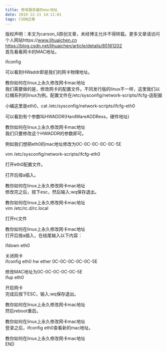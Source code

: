```yaml
---
title: 修改服务器的mac地址
date: 2018-12-21 14:11:01
tags: CSDN迁移
---
```

 版权声明：本文为carson_li原创文章，未经博主允许不得转载。更多文章请访问个人网站https://www.lihuaichen.cn https://blog.csdn.net/lihuaichen/article/details/85161202   
  首先看看网卡的MAC地址。

 ifconfig

 可以看到HWaddr即是我们的网卡物理地址。

 教你如何在linux上永久修改网卡mac地址  
 我们需要做的是，修改网卡的配置文件。不同发行版的linux不一样，这里我们以红帽系列的linux为例。配置文件在/etc/sysconfig/network-scripts/ifcfg-适配器

 小编这里是eth0，cat /etc/sysconfig/network-scripts/ifcfg-eth0

 可以看到有个参数叫HWADDR(HardWareADDRess，硬件地址)

 教你如何在linux上永久修改网卡mac地址  
 我们只要修改这个HWADDR的参数即可。

 例如我们想把eth0的mac地址修改为0C-0C-0C-0C-0C-5E

 vim /etc/sysconfig/network-scripts/ifcfg-eth0

 打开eth0配置文件。

 打开后按a插入。

 教你如何在linux上永久修改网卡mac地址  
 修改完之后，按下esc，然后输入:wq保存退出。

 教你如何在linux上永久修改网卡mac地址  
 vim /etc/rc.d/rc.local

 打开rc文件

 教你如何在linux上永久修改网卡mac地址  
 打开后按a插入，在结尾输入以下内容：

 ifdown eth0

 关闭网卡  
 ifconfig eth0 hw ether 0C-0C-0C-0C-0C-5E

 修改MAC地址为0C-0C-0C-0C-0C-5E  
 ifup eth0

 开启网卡  
 完成后按下ESC，输入:wq保存退出。

 教你如何在linux上永久修改网卡mac地址  
 然后reboot重启。

 教你如何在linux上永久修改网卡mac地址  
 登录之后，ifconfig eth0查看新的mac地址。

 教你如何在linux上永久修改网卡mac地址  
 END

   
 